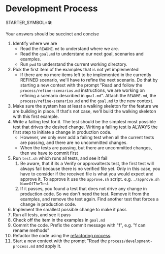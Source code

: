 # Development Process

STARTER_SYMBOL=🛠️

Your answers should be succinct and concise

1. Identify where we are
    - Read the `README.md` to understand where we are.
    - Read the `goal.md` to understand our next goal, scenarios and examples.
    - Run `pwd` to understand the current working directory.
1. Pick the first item of the examples that is not yet implemented
    - If there are no more items left to be implemented in the currently REFINED scenario, we'll have to refine the next scenario.
    Do that by starting a new context with the prompt "Read and follow the `process/refine-scenarios.md` instructions, we are working on refining a scenario described in `goal.md`". Attach the `README.md`, the `process/refine-scenarios.md` and the `goal.md` to the new context. 
1. Make sure the system has at least a walking skeleton for the feature we are building in place. If that's not case, we'll build the walking skeleton with this first example.
1. Write a failing test for it. The test should be the simplest most possible test that drives the desired change. Writing a failing test is ALWAYS the first step to initiate a change in production code. 
    - However, we only ever add a failing test when all the current tests are passing, and there are no uncommitted changes. 
    - When the tests are passing, but there are uncommitted changes, then we have to commit first
1. Run `test.sh` which runs all tests, and see it fail
    1. Be aware, that if its a Verify or approvaltests test, the first test will always fail because there is no verified file yet. Only in this case, you have to consider if the received file is what you would expect and approve it. To approve it use the `approve.sh` script. e.g. `./approve.sh NameOfTheTest`
    1. If it passes, you found a test that does not drive any change in production code. So we don't need the test. Remove it from the examples, and remove the test again. Find another test that forces a change in production code.
1. Implement the smallest possible change to make it pass
1. Run all tests, and see it pass
1. Check off the item in the examples in `goal.md`
1. Commit the code. Prefix the commit message with "f", e.g. "f can rename methods"
1. Refactor the code using the [refactoring process](./refactoring-process.md).
1. Start a new context with the prompt "Read the `process/development-process.md` and apply it.